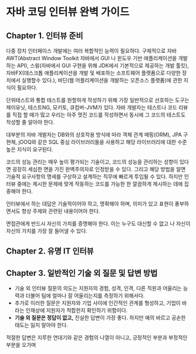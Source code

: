 # 자바 코딩 인터뷰 완벽 가이드

## Chapter 1. 인터뷰 준비

다중 장치 인터페이스 개발에는 여러 복합적인 능력이 필요하다. 
구체적으로 자바 AWT(Abstract Window Toolkit 자바에서 GUI 나 윈도우 기반 애플리케이션을 개발하는 API), 스윙(자바에서 GUI 구현을 위해 JDK에서 기본적으로 제공하는 개발 툴킷), 자바FX(데스크톱 애플리케이션을 개발 및 배포하는 소프트웨어 플랫폼으로 다양한 장치에서 실행할수 있다.), 바딘(웹 어플리케이션을 개발하는 오픈소스 플랫폼)에 관한 지식이 필요하다.

단위테스트와 통합 테스트를 원할하게 작성하기 위해 가장 일반적으로 선호하는 도구는 제이유닛, 테스트NG, 모키토, 큐컴버-JVM가 있다.
자바 개발자는 테스트나 코드 리뷰를 직접 할 때가 많고 우리는 아주 멋진 코드를 작성하면서 동시에 그 코드의 테스트도 작성할 줄 알아야 한다.

대부분의 자바 개발자는 DB와의 상호작용 방식에 따라 객체 관계 매핑(ORM), JPA 구현체, jOOQ와 같은 SQL 중심 라이브러리들을 사용하고 해당 라이브러리에 대한 수준 높은 지식이 요구된다.

코드의 성능 관리는 매우 높이 평가되는 기술이고, 코드의 성능을 관리하는 성향이 있다면 굉장히 세심한 면을 가진 완벽주의자로 인정받을 수 있다. 그리고 해당 방법을 알면 기술적 요구사항의 명세를 구상하고 설계하는 직무에 빠르게 투입될 수 있다. 하지만 인터뷰 중에는 제시한 문제에 맞게 작동하는 코드를 가능한 한 깔끔하게 제시하는 데에 집중해야 한다.

인터뷰에서 하는 대답은 기술적이어야 하고, 명확해야 하며, 의미가 있고 표현이 풍부하면서도 항상 주제와 관련된 내용이어야 한다.

면접관에게 반드시 자신의 가치를 증명해야 한다. 이는 누구도 대신할 수 없고 나 자신이 자신의 가치를 가장 잘 들어낼 수 있다.

## Chapter 2. 유명 IT 인터뷰

## Chapter 3. 일반적인 기술 외 질문 및 답변 방법

- 기술 외 인터뷰 질문의 의도는 지원자의 경험, 성격, 인격, 다른 직원과 어울리는 능력과 더불어 팀에 얼마나 잘 어울리는지를 측정하기 위해서다.
- 추가로 이러한 질문은 지원자와 기업 사이에 인간적인 관계를 형성하고, 기업이 바라는 인재상에 지원자가 적합한지 확인하기 위함이다.
- **기술 외 질문은 정답이 없고,** 진실한 답변이 가장 좋다. 하지만 예의 바르고 공손한 태도는 잃지 말아야 한다.

적절한 답변은 지루한 연대기와 같은 경험의 나열이 아니고, 긍정적인 부분과 부정적인 부분을 오가며
